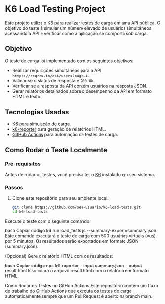 # K6 Load Testing Project

Este projeto utiliza o [K6](https://k6.io/) para realizar testes de carga em uma API pública. O objetivo do teste é simular um número elevado de usuários simultâneos acessando a API e verificar como a aplicação se comporta sob carga.

## Objetivo

O teste de carga foi implementado com os seguintes objetivos:

- Realizar requisições simultâneas para a API `https://reqres.in/api/users?page=1`.
- Validar se o status de resposta é `200 OK`.
- Verificar se a resposta da API contém usuários na resposta JSON.
- Gerar relatórios detalhados sobre o desempenho da API em formato HTML e texto.

## Tecnologias Usadas

- [K6](https://k6.io/) para simulação de carga.
- [k6-reporter](https://github.com/benc-uk/k6-reporter) para geração de relatórios HTML.
- [GitHub Actions](https://github.com/features/actions) para automação de testes de carga.

## Como Rodar o Teste Localmente

### Pré-requisitos

Antes de rodar os testes, você precisa ter o [K6](https://k6.io/docs/getting-started/) instalado em seu sistema.

### Passos

1. Clone este repositório para seu ambiente local:

   ```bash
   git clone https://github.com/seu-usuario/k6-load-tests.git
   cd k6-load-tests
Execute o teste com o seguinte comando:

bash
Copiar código
k6 run load_tests.js --summary-export=summary.json
Este comando executará o teste de carga com 500 usuários virtuais (vus) por 5 minutos. Os resultados serão exportados em formato JSON (summary.json).

(Opcional) Gere o relatório HTML com os resultados:

bash
Copiar código
npx k6-reporter --input summary.json --output result.html
Isso criará o arquivo result.html com o relatório em formato HTML.

Como Rodar os Testes no GitHub Actions
Este repositório contém um fluxo de trabalho do GitHub Actions que executa os testes de carga automaticamente sempre que um Pull Request é aberto na branch main.